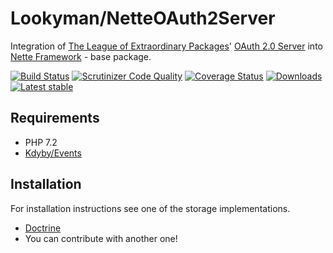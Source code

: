 Lookyman/NetteOAuth2Server
==========================

Integration of [The League of Extraordinary Packages](https://thephpleague.com/)' [OAuth 2.0 Server](https://oauth2.thephpleague.com/) into [Nette Framework](https://nette.org/) - base package.

[![Build Status](https://travis-ci.org/lookyman/nette-oauth2-server.svg?branch=master)](https://travis-ci.org/lookyman/nette-oauth2-server)
[![Scrutinizer Code Quality](https://scrutinizer-ci.com/g/lookyman/nette-oauth2-server/badges/quality-score.png?b=master)](https://scrutinizer-ci.com/g/lookyman/nette-oauth2-server/?branch=master)
[![Coverage Status](https://coveralls.io/repos/github/lookyman/nette-oauth2-server/badge.svg?branch=master)](https://coveralls.io/github/lookyman/nette-oauth2-server?branch=master)
[![Downloads](https://img.shields.io/packagist/dt/lookyman/nette-oauth2-server.svg)](https://packagist.org/packages/lookyman/nette-oauth2-server)
[![Latest stable](https://img.shields.io/packagist/v/lookyman/nette-oauth2-server.svg)](https://packagist.org/packages/lookyman/nette-oauth2-server)


Requirements
------------

- PHP 7.2
- [Kdyby/Events](https://github.com/Kdyby/Events)


Installation
------------

For installation instructions see one of the storage implementations.

- [Doctrine](https://github.com/lookyman/nette-oauth2-server-doctrine)
- You can contribute with another one!
